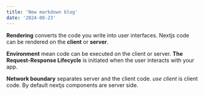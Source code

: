 ```yaml
---
title: 'New markdown blog'
date: '2024-08-23'
---
```


**Rendering** converts the code you write into user interfaces. Nextjs code can be rendered on the **client** or **server**.

**Environment** mean code can be executed on the client or server. **The Request-Response Lifecycle** is initiated when the user interacts with your app.

**Network boundary** separates server and the client code. _use client_ is client code. By default nextjs components are server side.